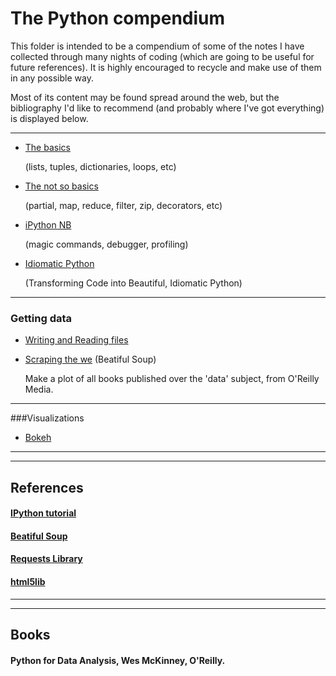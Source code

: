 # The Python compendium

This folder is intended to be a compendium of 
some of the notes I have collected through many nights of 
coding (which are going to be useful for future references). 
It is highly encouraged to recycle and make use of them in any possible way.

Most of its content may be found spread around the web, but 
the bibliography I'd like to recommend (and probably where I've got everything) 
is displayed below.

------

* [The basics](https://nbviewer.jupyter.org/github/ja-vazquez/Python_compendium/blob/master/The_basics.ipynb)

	(lists, tuples, dictionaries, loops, etc)

* [The not so basics](https://nbviewer.jupyter.org/github/ja-vazquez/Python_compendium/blob/master/The_not_so_basics.ipynb) 

	(partial, map, reduce, filter, zip, decorators, etc)

* [iPython NB](https://nbviewer.jupyter.org/github/ja-vazquez/Python_compendium/blob/master/iPython.ipynb)

	(magic commands, debugger, profiling)


* [Idiomatic Python](https://nbviewer.jupyter.org/github/ja-vazquez/Python_compendium/blob/master/Idiomatic_Python.ipynb)

	(Transforming Code into Beautiful, Idiomatic Python)

------


### Getting data
* [Writing and Reading files](https://nbviewer.jupyter.org/github/ja-vazquez/Python_compendium/blob/master/Input_output.ipynb)

* [Scraping the we](https://nbviewer.jupyter.org/github/ja-vazquez/Python_compendium/blob/master/Scraping_the_web.ipynb) (Beatiful Soup)
	
	Make a plot of all books published over the 'data' subject, from O'Reilly Media.

------


###Visualizations

* [Bokeh](https://nbviewer.jupyter.org/github/ja-vazquez/Python_compendium/blob/master/Bokeh_examples.ipynb)

----
----
## References

#### [IPython tutorial](https://ipython.org/ipython-doc/2/interactive/tutorial.html)
#### [Beatiful Soup](https://www.crummy.com/software/BeautifulSoup/)
#### [Requests Library](http://docs.python-requests.org/en/master/)
#### [html5lib](https://pypi.python.org/pypi/html5lib)
----
----

## Books
#### Python for Data Analysis, Wes McKinney, O'Reilly.